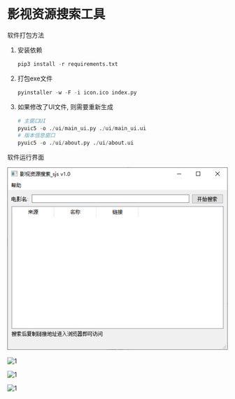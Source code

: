 # 影视资源搜索工具

软件打包方法

1. 安装依赖

   ```python
   pip3 install -r requirements.txt
   ```

2. 打包exe文件

   ```py
   pyinstaller -w -F -i icon.ico index.py
   ```

3. 如果修改了UI文件, 则需要重新生成

   ```python
   # 主窗口UI
   pyuic5 -o ./ui/main_ui.py ./ui/main_ui.ui
   # 版本信息窗口
   pyuic5 -o ./ui/about.py ./ui/about.ui
   ```



软件运行界面

![1](https://github.com/nofaceleon/source_search/blob/master/screenshots/1.PNG?raw=true)



![1](https://p.pstatp.com/origin/pgc-image/f6981808e9c54e7d91af60ec6b41d148)



![1](https://p.pstatp.com/origin/pgc-image/a73dbb9ded8f4d209ffac56029ead03f)



![1](https://p.pstatp.com/origin/pgc-image/346d4c90910b4600a567a73b559a7852)
